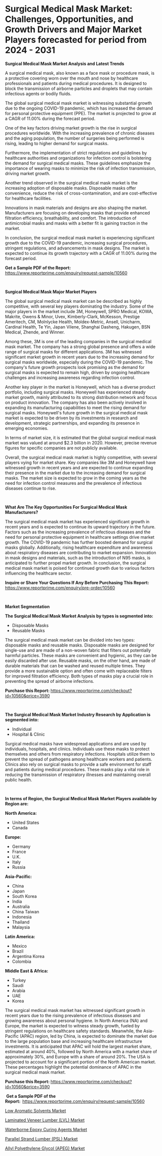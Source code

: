 <p><h1>Surgical Medical Mask Market: Challenges, Opportunities, and Growth Drivers and Major Market Players forecasted for period from 2024 - 2031</h1></p><p><strong>Surgical Medical Mask Market Analysis and Latest Trends</strong></p>
<p><p>A surgical medical mask, also known as a face mask or procedure mask, is a protective covering worn over the mouth and nose by healthcare professionals and patients during medical procedures. It is designed to block the transmission of airborne particles and droplets that may contain infectious agents or bodily fluids.</p><p>The global surgical medical mask market is witnessing substantial growth due to the ongoing COVID-19 pandemic, which has increased the demand for personal protective equipment (PPE). The market is projected to grow at a CAGR of 11.00% during the forecast period.</p><p>One of the key factors driving market growth is the rise in surgical procedures worldwide. With the increasing prevalence of chronic diseases and the aging population, the number of surgeries being performed is rising, leading to higher demand for surgical masks.</p><p>Furthermore, the implementation of strict regulations and guidelines by healthcare authorities and organizations for infection control is bolstering the demand for surgical medical masks. These guidelines emphasize the importance of wearing masks to minimize the risk of infection transmission, driving market growth.</p><p>Another trend observed in the surgical medical mask market is the increasing adoption of disposable masks. Disposable masks offer convenience, reduce the risk of cross-contamination, and are cost-effective for healthcare facilities.</p><p>Innovations in mask materials and designs are also shaping the market. Manufacturers are focusing on developing masks that provide enhanced filtration efficiency, breathability, and comfort. The introduction of antimicrobial masks and masks with a better fit is gaining traction in the market.</p><p>In conclusion, the surgical medical mask market is experiencing significant growth due to the COVID-19 pandemic, increasing surgical procedures, stringent regulations, and advancements in mask designs. The market is expected to continue its growth trajectory with a CAGR of 11.00% during the forecast period.</p></p>
<p><strong>Get a Sample PDF of the Report:&nbsp;</strong> <a href="https://www.reportprime.com/enquiry/request-sample/10560">https://www.reportprime.com/enquiry/request-sample/10560</a></p>
<p>&nbsp;</p>
<p><strong>Surgical Medical Mask Major Market Players</strong></p>
<p><p>The global surgical medical mask market can be described as highly competitive, with several key players dominating the industry. Some of the major players in the market include 3M, Honeywell, SPRO Medical, KOWA, Makrite, Owens & Minor, Uvex, Kimberly-Clark, McKesson, Prestige Ameritech, CM, Molnlycke Health, Moldex-Metric, Ansell, Unicharm, Cardinal Health, Te Yin, Japan Vilene, Shanghai Dasheng, Hakugen, BSN Medical, Zhende, and Winner.</p><p>Among these, 3M is one of the leading companies in the surgical medical mask market. The company has a strong global presence and offers a wide range of surgical masks for different applications. 3M has witnessed significant market growth in recent years due to the increasing demand for surgical masks worldwide, especially during the COVID-19 pandemic. The company's future growth prospects look promising as the demand for surgical masks is expected to remain high, driven by ongoing healthcare challenges and increasing awareness regarding infection control.</p><p>Another key player in the market is Honeywell, which has a diverse product portfolio, including surgical masks. Honeywell has experienced steady market growth, mainly attributed to its strong distribution network and focus on product innovation. The company has also been actively involved in expanding its manufacturing capabilities to meet the rising demand for surgical masks. Honeywell's future growth in the surgical medical mask market is expected to be driven by its investments in research and development, strategic partnerships, and expanding its presence in emerging economies.</p><p>In terms of market size, it is estimated that the global surgical medical mask market was valued at around $2.3 billion in 2020. However, precise revenue figures for specific companies are not publicly available.</p><p>Overall, the surgical medical mask market is highly competitive, with several players vying for market share. Key companies like 3M and Honeywell have witnessed growth in recent years and are expected to continue expanding their presence in the market due to the increasing demand for surgical masks. The market size is expected to grow in the coming years as the need for infection control measures and the prevalence of infectious diseases continue to rise.</p></p>
<p>&nbsp;</p>
<p><strong>What Are The Key Opportunities For Surgical Medical Mask Manufacturers?</strong></p>
<p><p>The surgical medical mask market has experienced significant growth in recent years and is expected to continue its upward trajectory in the future. Factors such as the increasing prevalence of infectious diseases and the need for personal protective equipment in healthcare settings drive market growth. The COVID-19 pandemic has further boosted demand for surgical masks globally. Additionally, rising healthcare expenditure and awareness about respiratory diseases are contributing to market expansion. Innovation in mask designs and materials, such as the introduction of N95 masks, is anticipated to further propel market growth. In conclusion, the surgical medical mask market is poised for continued growth due to various factors influencing the healthcare sector.</p></p>
<p><strong>Inquire or Share Your Questions If Any Before Purchasing This Report:</strong> <a href="https://www.reportprime.com/enquiry/pre-order/10560">https://www.reportprime.com/enquiry/pre-order/10560</a></p>
<p>&nbsp;</p>
<p><strong>Market Segmentation</strong></p>
<p><strong>The Surgical Medical Mask Market Analysis by types is segmented into:</strong></p>
<p><ul><li>Disposable Masks</li><li>Reusable Masks</li></ul></p>
<p><p>The surgical medical mask market can be divided into two types: disposable masks and reusable masks. Disposable masks are designed for single-use and are made of a non-woven fabric that filters out potentially harmful particles. These masks are convenient and hygienic, as they can be easily discarded after use. Reusable masks, on the other hand, are made of durable materials that can be washed and reused multiple times. They provide a more sustainable option and often come with replaceable filters for improved filtration efficiency. Both types of masks play a crucial role in preventing the spread of airborne infections.</p></p>
<p><strong>Purchase this Report:&nbsp;</strong><a href="https://www.reportprime.com/checkout?id=10560&price=3590">https://www.reportprime.com/checkout?id=10560&price=3590</a></p>
<p>&nbsp;</p>
<p><strong>The Surgical Medical Mask Market Industry Research by Application is segmented into:</strong></p>
<p><ul><li>Individual</li><li>Hospital & Clinic</li></ul></p>
<p><p>Surgical medical masks have widespread applications and are used by individuals, hospitals, and clinics. Individuals use these masks to protect themselves and others from respiratory infections. Hospitals utilize them to prevent the spread of pathogens among healthcare workers and patients. Clinics also rely on surgical masks to provide a safe environment for staff and patients during medical procedures. These masks play a vital role in reducing the transmission of respiratory illnesses and maintaining overall public health.</p></p>
<p>&nbsp;</p>
<p><strong>In terms of Region, the Surgical Medical Mask Market Players available by Region are:</strong></p>
<p>
    <p> <strong> North America: </strong>
        <ul>
            <li>United States</li>
            <li>Canada</li>
        </ul>
        </p> 
    <p> <strong> Europe: </strong>
        <ul>
            <li>Germany</li>
            <li>France</li>
            <li>U.K.</li>
            <li>Italy</li>
            <li>Russia</li>
        </ul>
        </p> 
    <p> <strong> Asia-Pacific: </strong>
        <ul>
            <li>China</li>
            <li>Japan</li>
            <li>South Korea</li>
            <li>India</li>
            <li>Australia</li>
            <li>China Taiwan</li>
            <li>Indonesia</li>
            <li>Thailand</li>
            <li>Malaysia</li>
        </ul>
        </p> 
    <p> <strong> Latin America: </strong>
        <ul>
            <li>Mexico</li>
            <li>Brazil</li>
            <li>Argentina Korea</li>
            <li>Colombia</li>
        </ul>
        </p> 
    <p> <strong> Middle East & Africa: </strong>
        <ul>
            <li>Turkey</li>
            <li>Saudi</li>
            <li>Arabia</li>
            <li>UAE</li>
            <li>Korea</li>
        </ul>
    </p>
    </p>
<p><p>The surgical medical mask market has witnessed significant growth in recent years due to the rising prevalence of infectious diseases and growing awareness about personal hygiene. In North America (NA) and Europe, the market is expected to witness steady growth, fueled by stringent regulations on healthcare safety standards. Meanwhile, the Asia-Pacific (APAC) region, led by China, is expected to dominate the market due to the large population base and increasing healthcare infrastructure investments. It is anticipated that APAC will hold the largest market share, estimated at around 40%, followed by North America with a market share of approximately 30%, and Europe with a share of around 20%. The USA is projected to account for a significant portion of the North American market. These percentages highlight the potential dominance of APAC in the surgical medical mask market.</p></p>
<p><strong>Purchase this Report: </strong><a href="https://www.reportprime.com/checkout?id=10560&price=3590">https://www.reportprime.com/checkout?id=10560&price=3590</a></p>
<p>&nbsp;<strong>Get a Sample PDF of the Report:&nbsp;&nbsp;</strong><a href="https://www.reportprime.com/enquiry/request-sample/10560">https://www.reportprime.com/enquiry/request-sample/10560</a></p>
<p><strong></strong></p>
<p><p><a href="https://medium.com/p/fac5a1cb75b9/edit">Low Aromatic Solvents Market</a></p><p><a href="https://medium.com/p/c5d46406d49c/edit">Laminated Veneer Lumber (LVL) Market</a></p><p><a href="https://medium.com/p/da223bbb4fab/edit">Waterborne Epoxy Curing Agents Market</a></p><p><a href="https://medium.com/p/f97050118e07/edit">Parallel Strand Lumber (PSL) Market</a></p><p><a href="https://medium.com/p/3fe5f215e747/edit">Allyl Polyethylene Glycol (APEG) Market</a></p></p>